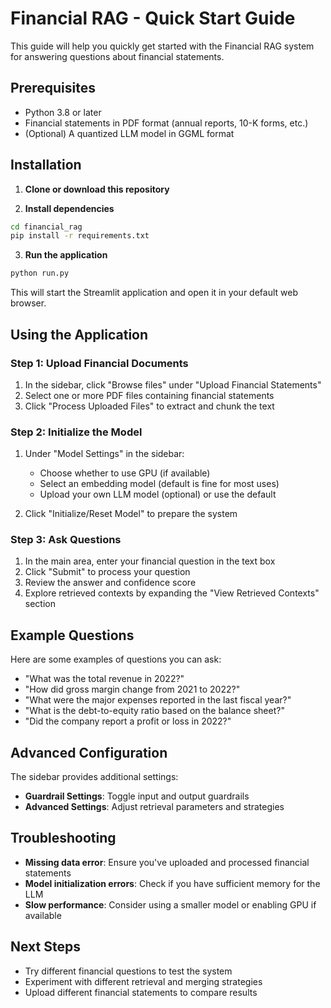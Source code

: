 # Financial RAG - Quick Start Guide

This guide will help you quickly get started with the Financial RAG system for answering questions about financial statements.

## Prerequisites

- Python 3.8 or later
- Financial statements in PDF format (annual reports, 10-K forms, etc.)
- (Optional) A quantized LLM model in GGML format

## Installation

1. **Clone or download this repository**

2. **Install dependencies**

```bash
cd financial_rag
pip install -r requirements.txt
```

3. **Run the application**

```bash
python run.py
```

This will start the Streamlit application and open it in your default web browser.

## Using the Application

### Step 1: Upload Financial Documents

1. In the sidebar, click "Browse files" under "Upload Financial Statements"
2. Select one or more PDF files containing financial statements
3. Click "Process Uploaded Files" to extract and chunk the text

### Step 2: Initialize the Model

1. Under "Model Settings" in the sidebar:
   - Choose whether to use GPU (if available)
   - Select an embedding model (default is fine for most uses)
   - Upload your own LLM model (optional) or use the default

2. Click "Initialize/Reset Model" to prepare the system

### Step 3: Ask Questions

1. In the main area, enter your financial question in the text box
2. Click "Submit" to process your question
3. Review the answer and confidence score
4. Explore retrieved contexts by expanding the "View Retrieved Contexts" section

## Example Questions

Here are some examples of questions you can ask:

- "What was the total revenue in 2022?"
- "How did gross margin change from 2021 to 2022?"
- "What were the major expenses reported in the last fiscal year?"
- "What is the debt-to-equity ratio based on the balance sheet?"
- "Did the company report a profit or loss in 2022?"

## Advanced Configuration

The sidebar provides additional settings:

- **Guardrail Settings**: Toggle input and output guardrails
- **Advanced Settings**: Adjust retrieval parameters and strategies

## Troubleshooting

- **Missing data error**: Ensure you've uploaded and processed financial statements
- **Model initialization errors**: Check if you have sufficient memory for the LLM
- **Slow performance**: Consider using a smaller model or enabling GPU if available

## Next Steps

- Try different financial questions to test the system
- Experiment with different retrieval and merging strategies
- Upload different financial statements to compare results 